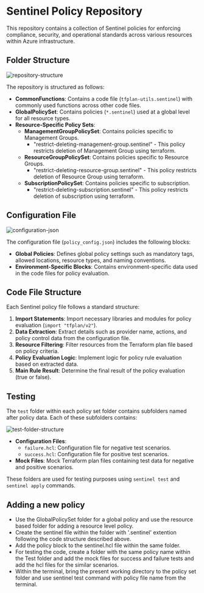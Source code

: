 # Sentinel Policy Repository

This repository contains a collection of Sentinel policies for enforcing compliance, security, and operational standards across various resources within Azure infrastructure.

## Folder Structure

![repository-structure](image-url)

The repository is structured as follows:

- **CommonFunctions**: Contains a code file (`tfplan-utils.sentinel`) with commonly used functions across other code files.
- **GlobalPolicySet**: Contains policies (`*.sentinel`) used at a global level for all resource types.
- **Resource-Specific Policy Sets**:
  - **ManagementGroupPolicySet**: Contains policies specific to Management Groups.
    - "restrict-deleting-management-group.sentinel" - This policy restricts deletion of Management Group using terraform.
  - **ResourceGroupPolicySet**: Contains policies specific to Resource Groups.
    - "restrict-deleting-resource-group.sentinel" - This policy restricts deletion of Resource Group using terraform.
  - **SubscriptionPolicySet**: Contains policies specific to subscription.
    - "restrict-deleting-subscription.sentinel" - This policy restricts deletion of subscription using terraform.

## Configuration File

![configuration-json](image-url)

The configuration file (`policy_config.json`) includes the following blocks:

- **Global Policies**: Defines global policy settings such as mandatory tags, allowed locations, resource types, and naming conventions.
- **Environment-Specific Blocks**: Contains environment-specific data used in the code files for policy evaluation.

## Code File Structure

Each Sentinel policy file follows a standard structure:

1. **Import Statements**: Import necessary libraries and modules for policy evaluation (`import "tfplan/v2"`).
2. **Data Extraction**: Extract details such as provider name, actions, and policy control data from the configuration file.
3. **Resource Filtering**: Filter resources from the Terraform plan file based on policy criteria.
4. **Policy Evaluation Logic**: Implement logic for policy rule evaluation based on extracted data.
5. **Main Rule Result**: Determine the final result of the policy evaluation (true or false).

## Testing

The `test` folder within each policy set folder contains subfolders named after policy data. Each of these subfolders contains:

![test-folder-structure](image-url)

- **Configuration Files**:
  - `failure.hcl`: Configuration file for negative test scenarios.
  - `success.hcl`: Configuration file for positive test scenarios.
- **Mock Files**: Mock Terraform plan files containing test data for negative and positive scenarios.

These folders are used for testing purposes using `sentinel test` and `sentinel apply` commands.

## Adding a new policy

- Use the GlobalPolicySet folder for a global policy and use the resource based folder for adding a resource level policy.
- Create the sentinel file within the folder with '.sentinel' extention following the code structure described above.
- Add the policy block to the sentinel.hcl file within the same folder.
- For testing the code, create a folder with the same policy name within the Test folder and add the mock files for success and failure tests and add the hcl files for the similar scenarios.
- Within the terminal, bring the present working directory to the policy set folder and use sentinel test command with policy file name from the terminal.